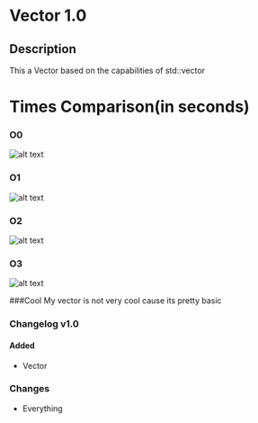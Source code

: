 
# Vector 1.0

## Description

This a Vector based on the capabilities of std::vector

# Times Comparison(in seconds)
### O0  
![alt text](https://i.imgur.com/zVjSwmK.png)

### O1
![alt text](https://i.imgur.com/91jlYt0.png)

### O2
![alt text](https://i.imgur.com/9yBnxFl.png)
### O3
![alt text](https://i.imgur.com/O6TdOno.png)

###Cool
My vector is not very cool cause its pretty basic

### Changelog v1.0
#### Added
 - Vector
### Changes
- Everything


